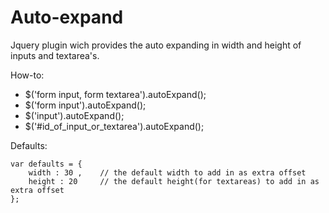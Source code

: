Auto-expand
===========

Jquery plugin wich provides the auto expanding in width and height of inputs and textarea's.

How-to:

* $('form input, form textarea').autoExpand();
* $('form input').autoExpand();
* $('input').autoExpand();
* $('#id_of_input_or_textarea').autoExpand();

Defaults:

	var defaults = {
		width : 30 , 	// the default width to add in as extra offset
		height : 20		// the default height(for textareas) to add in as extra offset
	};